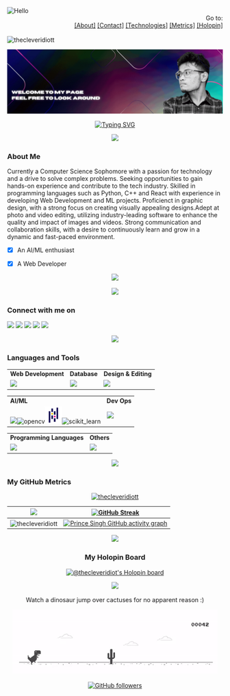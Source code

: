 <div align="left"><img src="https://i.imgur.com/veZrcC7.gif" alt="Hello" width="50" /></div>

<div align="right">Go to:</div>

<div align="right">
<a href="#About-Me">[About]</a>
<a href="#Connect-with-me-on">[Contact]</a>
<a href="#Languages-and-Tools">[Technologies]</a>
<a href="#My-GitHub-Metrics">[Metrics]</a>
<a href="#My-Holopin-Board">[Holopin]</a>
</div>

<br>

<div align="left">
 
<img src="https://komarev.com/ghpvc/?username=thecleveridiott&label=Profile%20views&color=0e75b6&style=flat" alt="thecleveridiott" />
 
</div>

![MastHead](https://github.com/TheCleverIdiott/TheCleverIdiott/blob/main/mast.gif)

<div align="center">

[![Typing SVG](https://readme-typing-svg.herokuapp.com?duration=7000&lines=Web+Dev%2C+AI/ML%2C+Open+Source%2C+Blogs)](https://git.io/typing-svg)
 
 </div>

<p align="center"><img src= 'https://capsule-render.vercel.app/api?type=rect&color=gradient&height=2.5'/></p>

<h3>About Me</h3>

Currently a Computer Science Sophomore with a passion for technology and a drive to solve complex problems. Seeking opportunities to gain hands-on experience and contribute to the tech industry.
Skilled in programming languages such as Python, C++ and React with experience in developing Web Development and ML projects. Proficienct in graphic design, with a strong focus on creating visually appealing designs.Adept at photo and video editing, utilizing industry-leading software to enhance the quality and impact of images and videos.
Strong communication and collaboration skills, with a desire to continuously learn and grow in a dynamic and fast-paced environment.

* [x] An AI/ML enthusiast
* [x] A Web Developer


 <div align="center">
 
 ![](https://quotes-github-readme.vercel.app/api?type=horizontal&theme=nord&no-bg=true)
 
 </div>
 
 
<p align="center"><img src= 'https://capsule-render.vercel.app/api?type=rect&color=gradient&height=2.5'/></p>
 
<h3>Connect with me on</h3>

<a href = "https://twitter.com/thecleverridiot"><img src = "https://skillicons.dev/icons?i=twitter&theme=dark"></a>
<a href = "https://www.linkedin.com/in/aritraghosh1905/"><img src = "https://skillicons.dev/icons?i=linkedin&theme=dark"></a>
<a href = "https://dev.to/thecleveridiott"><img src = "https://skillicons.dev/icons?i=devto&theme=dark"></a>
<a href = "https://discordapp.com/users/724983539652886618"><img src = "https://skillicons.dev/icons?i=discord&theme=dark"></a>
<a href="https://medium.com/@the-clever-idiot" target="_blank"><img src="https://img.shields.io/badge/Medium-12100E?style=for-the-badge&logo=medium&logoColor=white" /></a>

<p align="center"><img src= 'https://capsule-render.vercel.app/api?type=rect&color=gradient&height=2.5'/></p>


<h3 align="left">Languages and Tools</h3>

<p> 
 
<table>
<tr>
	<td><strong>Web Development</strong></td>
	<td><strong>Database</strong></td>
	<td><strong>Design & Editing</strong></td>
</tr>
<tr>
		<td><img src = "https://skillicons.dev/icons?i=html,css,js,react,nodejs,tailwind,django,sqlite,bootstrap,flask,netlify,heroku,react,threejs" ></td>
		<td><img src = "https://skillicons.dev/icons?i=postgres,mysql,mongodb&theme=dark"></td>
		<td><img src = "https://skillicons.dev/icons?i=ps,ae,figma,ai,xd&theme=dark"></td>
</tr>
</table>
<table>
<tr>
	<td><strong>AI/ML</strong></td>
	<td><strong>Dev Ops</strong></td>
</tr>
<tr>
		<td><img src = "https://skillicons.dev/icons?i=tensorflow,pytorch" height=38><img src="https://www.vectorlogo.zone/logos/opencv/opencv-icon.svg" alt="opencv" width="30" height="30"/><img src="https://raw.githubusercontent.com/devicons/devicon/2ae2a900d2f041da66e950e4d48052658d850630/icons/pandas/pandas-original.svg" alt="pandas" width="40" height="40"/><img src="https://upload.wikimedia.org/wikipedia/commons/0/05/Scikit_learn_logo_small.svg" alt="scikit_learn" width="40" height="40"/></td>
		<td><img src = "https://skillicons.dev/icons?i=bash,cloudflare,docker,firebase,gcp,github,gitlab,heroku,appwrite,postman,replit,linux,git&theme=dark"  height=38></td>
</tr>
</table>
<table>
<tr>
	<td><strong>Programming Languages</strong></td>
	<td><strong>Others</strong></td>
</tr>
<tr>
		<td><img src = "https://skillicons.dev/icons?i=c,cpp,cs,java,php,py,rails"></td>
		<td><img src = "https://skillicons.dev/icons?i=wordpress,webflow,vscode,powershell,matlab,md,latex,fastapi,bots,codepen,atom,arduino&theme=dark"></td>
</tr>
</table>

</p>
 
<p align="center"><img src= 'https://capsule-render.vercel.app/api?type=rect&color=gradient&height=2.5'/></p>

 <h3>My GitHub Metrics</h3>
 
<p align="center"> <a href="https://github.com/ryo-ma/github-profile-trophy"><img src="https://github-profile-trophy.vercel.app/?username=thecleveridiott&theme=onedark&no-bg=true&no-frame=true&column=-1&rank=SECRET,SSS,SS,S,AAA,AA,A" alt="thecleveridiott" /></a> </p>

| ![](https://github-readme-stats.vercel.app/api?username=TheCleverIdiott&theme=merko&bg_color=00000000&hide_border=false&include_all_commits=true&count_private=true&show_icons=true) | [![GitHub Streak](https://github-readme-streak-stats.herokuapp.com?user=TheCleverIdiott&border_radius=7&card_width=485&background=EBEBEB00&dates=078FE3&currStreakNum=CDC026&ring=EB9223&sideNums=06ABD1&sideLabels=EB5454&stroke=2C3043&border=282A31)](https://git.io/streak-stats) |
| --- | --- |
| <img align="center" src="https://github-readme-stats.vercel.app/api/top-langs?username=thecleveridiott&show_icons=true&langs_count=10ocale=en&layout=compact&theme=transparent" width="680" alt="thecleveridiott" /> | [![Prince Singh GitHub activity graph](https://github-readme-activity-graph.cyclic.app/graph?username=TheCleverIdiott&theme=github-compact)](https://github.com/PrinceSinghHub/github-readme-activity-graph) | 


<p align="center"><img src= 'https://capsule-render.vercel.app/api?type=rect&color=gradient&height=2.5'/></p>

 
<div align="center">

<h3>My Holopin Board</h3>
 
<div width:"10%">
 
[![@thecleveridiot's Holopin board](https://holopin.me/thecleveridiot)](https://holopin.io/@thecleveridiot)
 
</div>

<p align="center"><img src= 'https://capsule-render.vercel.app/api?type=rect&color=gradient&height=2.5'/></p>

<p align="center">Watch a dinosaur jump over cactuses for no apparent reason :)</p>
<p align="center"><img src="https://github.com/TheCleverIdiott/TheCleverIdiott/blob/main/Dino_non-birthday_version.gif"/></p>
 
 [![GitHub followers](https://img.shields.io/github/followers/TheCleverIdiott.svg?style=social&label=Follow)](https://github.com/TheCleverIdiott?tab=followers)
 
 
<!---
<code><a href="https://unity.com/" target="_blank" rel="noreferrer"> <img src="https://www.vectorlogo.zone/logos/unity3d/unity3d-icon.svg" alt="unity" width="40" height="40"/> </a> </code>
<a href="https://reactjs.org/" target="_blank" rel="noreferrer"> <img src="https://raw.githubusercontent.com/devicons/devicon/master/icons/react/react-original-wordmark.svg" alt="react" width="30" height="30"/> </a>   
<a href="https://reactnative.dev/" target="_blank" rel="noreferrer"> <img src="https://reactnative.dev/img/header_logo.svg" alt="reactnative" width="30" height="30"/> </a>   
--->
 

 
<!--- made by Aritra Ghosh --->

